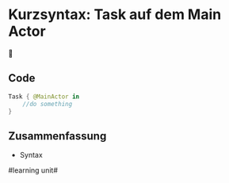 # Kurzsyntax: Task auf dem Main Actor
🤴
## Code

```swift
Task { @MainActor in
	//do something
}
```

## Zusammenfassung
- Syntax

#learning unit#